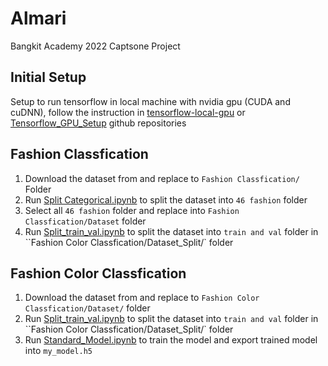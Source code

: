 # Almari
Bangkit Academy 2022 Captsone Project

## Initial Setup
Setup to run tensorflow in local machine with nvidia gpu (CUDA and cuDNN), follow the instruction in [tensorflow-local-gpu](https://github.com/feranteef/tensorflow-local-gpu#tensorflow-local-gpu) or [Tensorflow_GPU_Setup](https://github.com/feranteef/Almari/blob/main/Setup/Tensorflow_GPU_Setup.md) github repositories

## Fashion Classfication
1. Download the dataset from and replace to `Fashion Classfication/` Folder
2. Run [Split Categorical.ipynb](https://github.com/feranteef/Almari/blob/main/Fashion%20Classification/Split%20Categorical.ipynb) to split the dataset into `46 fashion` folder
3. Select all `46 fashion` folder and replace into `Fashion Classfication/Dataset` folder
4. Run [Split_train_val.ipynb](https://github.com/feranteef/Almari/blob/main/Fashion%20Classification/Split_train_val.ipynb) to split the dataset into `train and val` folder in ``Fashion Color Classfication/Dataset_Split/` folder


## Fashion Color Classfication
1. Download the dataset from and replace to `Fashion Color Classfication/Dataset/` folder
2. Run [Split_train_val.ipynb](https://github.com/feranteef/Almari/blob/main/Fashion%20Color%20Classfication/Split_train_val.ipynb) to split the dataset into `train and val` folder in ``Fashion Color Classfication/Dataset_Split/` folder
3. Run [Standard_Model.ipynb](https://github.com/feranteef/Almari/blob/main/Fashion%20Color%20Classfication/Standard_Model.ipynb) to train the model and export trained model into `my_model.h5`
